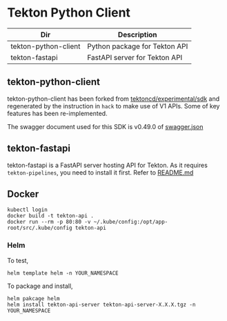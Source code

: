 # Tekton Python Client

| Dir  | Description |
|---|---|
| tekton-python-client | Python package for Tekton API |
| tekton-fastapi | FastAPI server for Tekton API |


## tekton-python-client
tekton-python-client has been forked from [tektoncd/experimental/sdk](https://github.com/tektoncd/experimental/tree/main/sdk) and regenerated by the instruction in `hack` to make use of V1 APIs.
Some of key features has been re-implemented.

The swagger document used for this SDK is v0.49.0 of [swagger.json](https://github.com/tektoncd/pipeline/blob/release-v0.49.x/pkg/apis/pipeline/v1/swagger.json)


## tekton-fastapi
tekton-fastapi is a FastAPI server hosting API for Tekton.
As it requires `tekton-pipelines`, you need to install it first. Refer to [README.md](./tekton-fastapi/README.md)


## Docker
```
kubectl login
docker build -t tekton-api . 
docker run --rm -p 80:80 -v ~/.kube/config:/opt/app-root/src/.kube/config tekton-api
```

### Helm
To test,
```
helm template helm -n YOUR_NAMESPACE
```

To package and install,
```
helm pakcage helm
helm install tekton-api-server tekton-api-server-X.X.X.tgz -n YOUR_NAMESPACE
```
